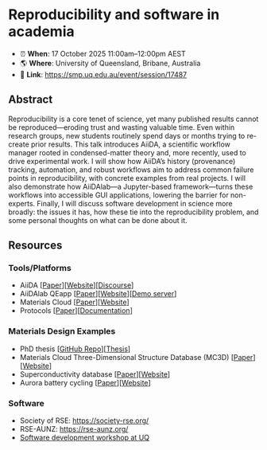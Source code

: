 # Reproducibility and software in academia

- ⏰ **When**: 17 October 2025 11:00am–12:00pm AEST
- 🌎 **Where**: University of Queensland, Bribane, Australia
- 🔗 **Link**: https://smp.uq.edu.au/event/session/17487

## Abstract

Reproducibility is a core tenet of science, yet many published results cannot be reproduced—eroding trust and wasting valuable time. Even within research groups, new students routinely spend days or months trying to re-create prior results. This talk introduces AiiDA, a scientific workflow manager rooted in condensed-matter theory and, more recently, used to drive experimental work. I will show how AiiDA’s history (provenance) tracking, automation, and robust workflows aim to address common failure points in reproducibility, with concrete examples from real projects. I will also demonstrate how AiiDAlab—a Jupyter-based framework—turns these workflows into accessible GUI applications, lowering the barrier for non-experts. Finally, I will discuss software development in science more broadly: the issues it has, how these tie into the reproducibility problem, and some personal thoughts on what can be done about it.

## Resources

### Tools/Platforms

- AiiDA [[Paper](https://www.nature.com/articles/s41597-020-00638-4)][[Website](https://aiida.net/)][[Discourse](https://aiida.discourse.group/)]
- AiiDAlab QEapp [[Paper](https://arxiv.org/abs/2507.19670)][[Website](https://www.aiidalab.net/)][[Demo server](https://demo.aiidalab.io/hub)]
- Materials Cloud [[Paper](https://www.nature.com/articles/s41597-020-00637-5)][[Website](https://www.materialscloud.org/home)]
- Protocols [[Paper](https://arxiv.org/html/2504.03962v1#Sx4)][[Documentation](https://aiida-quantumespresso.readthedocs.io/en/latest/topics/protocol.html)]

### Materials Design Examples

- PhD thesis [[GitHub Repo](https://github.com/mbercx/phd-thesis)][[Thesis](https://filedn.com/lsOzB8TTUIDz2WkFj8o6qhp/PhD_thesis.pdf)]
- Materials Cloud Three-Dimensional Structure Database (MC3D) [[Paper](https://arxiv.org/abs/2508.19223)][[Website](https://mc3d.materialscloud.org/)]
- Superconductivity database [[Paper](https://journals.aps.org/prxenergy/abstract/10.1103/sb28-fjc9)][[Website](https://mc3d.materialscloud.org/?preset=superconductivity)]
- Aurora battery cycling [[Paper](https://chemrxiv.org/engage/chemrxiv/article-details/6549ec72c573f893f1fb3626)][[Website](https://aiidalab-aurora.readthedocs.io/en/latest/index.html)]

### Software

- Society of RSE: https://society-rse.org/
- RSE-AUNZ: https://rse-aunz.org/
- [Software development workshop at UQ](https://github.com/mbercx/talks/blob/main/2025-11-11-UQ-SoftDev/README.md#basics-of-software-development-workshop)
